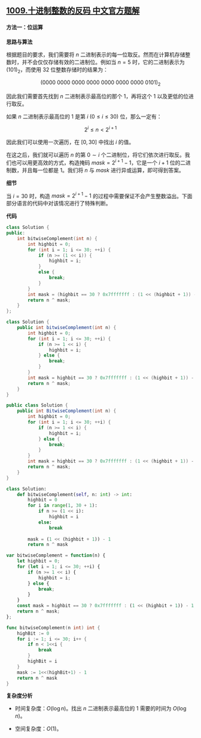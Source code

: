 ## [1009.十进制整数的反码 中文官方题解](https://leetcode.cn/problems/complement-of-base-10-integer/solutions/100000/shi-jin-zhi-zheng-shu-de-fan-ma-by-leetc-vofe)
#### 方法一：位运算

**思路与算法**

根据题目的要求，我们需要将 $n$ 二进制表示的每一位取反。然而在计算机存储整数时，并不会仅仅存储有效的二进制位。例如当 $n = 5$ 时，它的二进制表示为 $(101)_2$，而使用 $32$ 位整数存储时的结果为：

$$
(0000~0000~0000~0000~0000~0000~0000~0101)_2
$$

因此我们需要首先找到 $n$ 二进制表示最高位的那个 $1$，再将这个 $1$ 以及更低的位进行取反。

如果 $n$ 二进制表示最高位的 $1$ 是第 $i~(0 \leq i \leq 30)$ 位，那么一定有：

$$
2^i \leq n < 2^{i+1}
$$

因此我们可以使用一次遍历，在 $[0, 30]$ 中找出 $i$ 的值。

在这之后，我们就可以遍历 $n$ 的第 $0 \sim i$ 个二进制位，将它们依次进行取反。我们也可以用更高效的方式，构造掩码 $\textit{mask} = 2^{i+1} - 1$，它是一个 $i+1$ 位的二进制数，并且每一位都是 $1$。我们将 $n$ 与 $\textit{mask}$ 进行异或运算，即可得到答案。

**细节**

当 $i=30$ 时，构造 $\textit{mask} = 2^{i+1} - 1$ 的过程中需要保证不会产生整数溢出。下面部分语言的代码中对该情况进行了特殊判断。

**代码**

```C++ [sol1-C++]
class Solution {
public:
    int bitwiseComplement(int n) {
        int highbit = 0;
        for (int i = 1; i <= 30; ++i) {
            if (n >= (1 << i)) {
                highbit = i;
            }
            else {
                break;
            }            
        }
        int mask = (highbit == 30 ? 0x7fffffff : (1 << (highbit + 1)) - 1);
        return n ^ mask;
    }
};
```

```Java [sol1-Java]
class Solution {
    public int bitwiseComplement(int n) {
        int highbit = 0;
        for (int i = 1; i <= 30; ++i) {
            if (n >= 1 << i) {
                highbit = i;
            } else {
                break;
            }            
        }
        int mask = highbit == 30 ? 0x7fffffff : (1 << (highbit + 1)) - 1;
        return n ^ mask;
    }
}
```

```C# [sol1-C#]
public class Solution {
    public int BitwiseComplement(int n) {
        int highbit = 0;
        for (int i = 1; i <= 30; ++i) {
            if (n >= 1 << i) {
                highbit = i;
            } else {
                break;
            }            
        }
        int mask = highbit == 30 ? 0x7fffffff : (1 << (highbit + 1)) - 1;
        return n ^ mask;
    }
}
```

```Python [sol1-Python3]
class Solution:
    def bitwiseComplement(self, n: int) -> int:
        highbit = 0
        for i in range(1, 30 + 1):
            if n >= (1 << i):
                highbit = i
            else:
                break
        
        mask = (1 << (highbit + 1)) - 1
        return n ^ mask
```

```JavaScript [sol1-JavaScript]
var bitwiseComplement = function(n) {
    let highbit = 0;
    for (let i = 1; i <= 30; ++i) {
        if (n >= 1 << i) {
            highbit = i;
        } else {
            break;
        }            
    }
    const mask = highbit == 30 ? 0x7fffffff : (1 << (highbit + 1)) - 1;
    return n ^ mask;
};
```

```go [sol1-Golang]
func bitwiseComplement(n int) int {
    highBit := 0
    for i := 1; i <= 30; i++ {
        if n < 1<<i {
            break
        }
        highBit = i
    }
    mask := 1<<(highBit+1) - 1
    return n ^ mask
}
```

**复杂度分析**

- 时间复杂度：$O(\log n)$。找出 $n$ 二进制表示最高位的 $1$ 需要的时间为 $O(\log n)$。

- 空间复杂度：$O(1)$。
